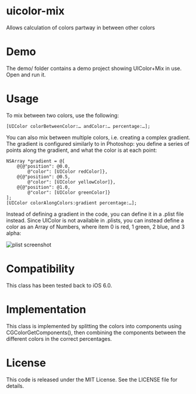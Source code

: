 uicolor-mix
===========

Allows calculation of colors partway in between other colors

Demo
====

The demo/ folder contains a demo project showing
UIColor+Mix in use. Open and run it.

Usage
=====

To mix between two colors, use the following:

	[UIColor colorBetweenColor:… andColor:… percentage:…];

You can also mix between multiple colors, i.e. creating a complex
gradient. The gradient is configured similarly to in Photoshop: you
define a series of points along the gradient, and what the color is at
each point:

	NSArray *gradient = @[
		@{@"position": @0.0,
			@"color": [UIColor redColor]},
		@{@"position": @0.5,
			@"color": [UIColor yellowColor]},
		@{@"position": @1.0,
			@"color": [UIColor greenColor]}
	];
	[UIColor colorAlongColors:gradient percentage:…];

Instead of defining a gradient in the code, you can define it in a
.plist file instead. Since UIColor is not available in .plists, you can
instead define a color as an Array of Numbers, where item 0 is red,
1 green, 2 blue, and 3 alpha:

![plist screenshot](https://github.com/needbee/uicolor-mix/blob/master/plist.png)

Compatibility
=============

This class has been tested back to iOS 6.0.

Implementation
==============

This class is implemented by splitting the colors into components using
CGColorGetComponents(), then combining the components between the
different colors in the correct percentages.

License
=======

This code is released under the MIT License. See the LICENSE file for details.